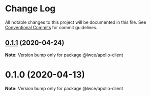 # Change Log

All notable changes to this project will be documented in this file.
See [Conventional Commits](https://conventionalcommits.org) for commit guidelines.

## [0.1.1](https://github.com/LWC-Essentials/apollo-client/compare/v0.1.0...v0.1.1) (2020-04-24)

**Note:** Version bump only for package @lwce/apollo-client





# 0.1.0 (2020-04-13)

**Note:** Version bump only for package @lwce/apollo-client
